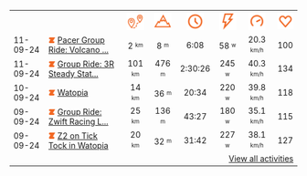 <table>
    <tr>
        <th></th>
        <th></th>
        <th align="center"><img src="https://raw.githubusercontent.com/robiningelbrecht/strava-activities/master/public/distance.svg" width="30" alt="distance" title="distance"/></th>
        <th align="center"><img src="https://raw.githubusercontent.com/robiningelbrecht/strava-activities/master/public/elevation.svg" width="30" alt="elevation" title="elevation"/></th>
        <th align="center"><img src="https://raw.githubusercontent.com/robiningelbrecht/strava-activities/master/public/time.svg" width="30" alt="time" title="time"/></th>
        <th align="center"><img src="https://raw.githubusercontent.com/robiningelbrecht/strava-activities/master/public/average-watt.svg" width="30" alt="average watts" title="average watts"/></th>
        <th align="center"><img src="https://raw.githubusercontent.com/robiningelbrecht/strava-activities/master/public/average-speed.svg" width="30" alt="average speed" title="average speed"/></th>
        <th align="center"><img src="https://raw.githubusercontent.com/robiningelbrecht/strava-activities/master/public/heart-rate.svg" width="30" alt="average heart rate" title="average heart rate"/></th>
    </tr>
            <tr>
            <td>11-09-24</td>
            <td>
                                <img src="https://raw.githubusercontent.com/robiningelbrecht/strava-activities/master/public/activity-virtual-ride-zwift.svg" width="12" alt="Pacer Group Ride: Volcano Flat in Watopia with Bernie" title="Pacer Group Ride: Volcano Flat in Watopia with Bernie"/>
<a href="https://www.strava.com/activities/12386391369" title="Kcal: 20 | Gear: None ">Pacer Group Ride: Volcano ...</a>
            </td>
            <td align="center">2 <sup><sub>km</sub></sup></td>
            <td align="center">8 <sup><sub>m</sub></sup></td>
            <td align="center">6:08</td>
            <td align="center">58 <sup><sub>w</sub></sup></td>
            <td align="center">20.3 <sup><sub>km/h</sub></sup></td>
            <td align="center">100</td>
        </tr>
            <tr>
            <td>11-09-24</td>
            <td>
                                <img src="https://raw.githubusercontent.com/robiningelbrecht/strava-activities/master/public/activity-virtual-ride-zwift.svg" width="12" alt="Group Ride: 3R Steady State Endurance Ride (B) on Greater London Flat in London" title="Group Ride: 3R Steady State Endurance Ride (B) on Greater London Flat in London"/>
<a href="https://www.strava.com/activities/12386341067" title="Kcal: 2117 | Gear: None ">Group Ride: 3R Steady Stat...</a>
            </td>
            <td align="center">101 <sup><sub>km</sub></sup></td>
            <td align="center">476 <sup><sub>m</sub></sup></td>
            <td align="center">2:30:26</td>
            <td align="center">245 <sup><sub>w</sub></sup></td>
            <td align="center">40.3 <sup><sub>km/h</sub></sup></td>
            <td align="center">134</td>
        </tr>
            <tr>
            <td>10-09-24</td>
            <td>
                                <img src="https://raw.githubusercontent.com/robiningelbrecht/strava-activities/master/public/activity-virtual-ride-zwift.svg" width="12" alt="Watopia" title="Watopia"/>
<a href="https://www.strava.com/activities/12376762954" title="Kcal: 260 | Gear: None ">Watopia</a>
            </td>
            <td align="center">14 <sup><sub>km</sub></sup></td>
            <td align="center">36 <sup><sub>m</sub></sup></td>
            <td align="center">20:34</td>
            <td align="center">220 <sup><sub>w</sub></sup></td>
            <td align="center">39.8 <sup><sub>km/h</sub></sup></td>
            <td align="center">118</td>
        </tr>
            <tr>
            <td>09-09-24</td>
            <td>
                                <img src="https://raw.githubusercontent.com/robiningelbrecht/strava-activities/master/public/activity-virtual-ride-zwift.svg" width="12" alt="Group Ride: Zwift Racing League Recon Ride (Cryo-Gen) (E) on Douce France in France" title="Group Ride: Zwift Racing League Recon Ride (Cryo-Gen) (E) on Douce France in France"/>
<a href="https://www.strava.com/activities/12367813315" title="Kcal: 451 | Gear: None ">Group Ride: Zwift Racing L...</a>
            </td>
            <td align="center">25 <sup><sub>km</sub></sup></td>
            <td align="center">136 <sup><sub>m</sub></sup></td>
            <td align="center">43:27</td>
            <td align="center">180 <sup><sub>w</sub></sup></td>
            <td align="center">35.1 <sup><sub>km/h</sub></sup></td>
            <td align="center">115</td>
        </tr>
            <tr>
            <td>09-09-24</td>
            <td>
                                <img src="https://raw.githubusercontent.com/robiningelbrecht/strava-activities/master/public/activity-virtual-ride-zwift.svg" width="12" alt="Z2 on Tick Tock in Watopia" title="Z2 on Tick Tock in Watopia"/>
<a href="https://www.strava.com/activities/12367376110" title="Kcal: 411 | Gear: None ">Z2 on Tick Tock in Watopia</a>
            </td>
            <td align="center">20 <sup><sub>km</sub></sup></td>
            <td align="center">32 <sup><sub>m</sub></sup></td>
            <td align="center">31:42</td>
            <td align="center">227 <sup><sub>w</sub></sup></td>
            <td align="center">38.1 <sup><sub>km/h</sub></sup></td>
            <td align="center">127</td>
        </tr>
                <tr>
            <td colspan="8" align="right"><a href="https://github.com/robiningelbrecht/strava-activities#activities">View all activities</a></td>
        </tr>
    </table>
